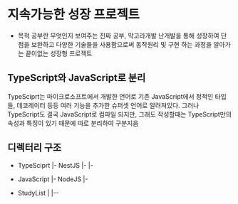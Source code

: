 # 지속가능한 성장 프로젝트
- 목적
공부란 무엇인지 보여주는 진짜 공부, 막고라개발 난개발을 통해 성장하여 단점을 보완하고 다양한 기술들을 사용함으로써 동작원리 및 구현 하는 과정을 알아가는 끝이없는 성장형 프로젝트

## TypeScript와 JavaScript로 분리
TypeSciprt는 마이크로소프트에서 개발한 언어로 기존 JavaScript에서 정적인 타입들, 데코레이터 등등 여러 기능을 추가한 슈퍼셋 언어로 알려져있다. 그러나 TypeScript도 결국 JavaScript로 
컴파일 되지만, 그래도 작성할때는 TypeScript만의 속성과 특징이 있기 때문에 따로 분리하여 구분지음

## 디렉터리 구조

- TypeSciprt
  |- NestJS
  |-
  |-
  
- JavaScript
 |- NodeJS
 |-

- StudyList
 |
 |--
